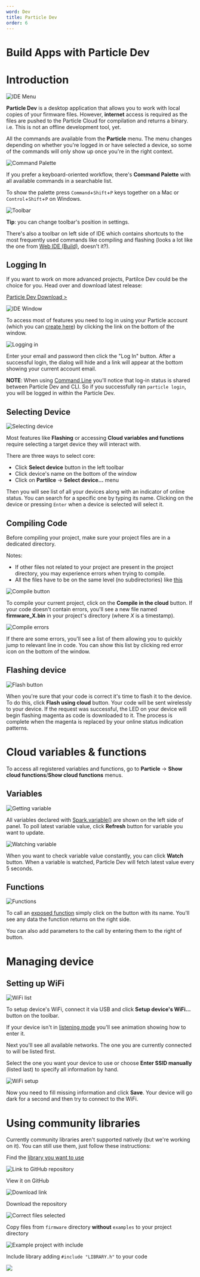 ```yaml
---
word: Dev
title: Particle Dev
order: 6
---
```


Build Apps with Particle Dev
===

Introduction
===

![IDE Menu]({{assets}}/images/ide-menu.jpg)

**Particle Dev** is a desktop application that allows you to work with local copies of your firmware files. However, **internet** access is required as the files are pushed to the Particle Cloud for compilation and returns a binary. i.e. This is not an offline development tool, yet.

All the commands are available from the **Particle** menu. The menu changes depending on whether you're logged in or have selected a device, so some of the commands will only show up once you're in the right context.

![Command Palette]({{assets}}/images/ide-palette.jpg)

If you prefer a keyboard-oriented workflow, there's **Command Palette** with all available commands in a searchable list.

To show the palette press `Command`+`Shift`+`P` keys together on a Mac or `Control`+`Shift`+`P` on Windows.

![Toolbar]({{assets}}/images/ide-toolbar.jpg)

**Tip**: you can change toolbar's position in settings.

There's also a toolbar on left side of IDE which contains shortcuts to the most frequently used commands like compiling and flashing (looks a lot like the one from [Web IDE (Build)](/build), doesn't it?).

Logging In
---
If you want to work on more advanced projects, Partilce Dev could be the choice for you. Head over and download latest release:

[Particle Dev Download >](https://github.com/particle/particle-dev/releases/latest)

![IDE Window]({{assets}}/images/ide-window.jpg)

To access most of features you need to log in using your Particle account (which you can [create here](https://www.particle.io/signup)) by clicking the link on the bottom of the window.

![Logging in]({{assets}}/images/ide-log-in.jpg)

Enter your email and password then click the "Log In" button. After a successful login, the dialog will hide and a link will appear at the bottom showing your current account email.

**NOTE**: When using [Command Line](/cli) you'll notice that log-in status is shared between Particle Dev and CLI. So if you successfully ran `particle login`, you will be logged in within the Particle Dev.

Selecting Device
---
![Selecting device]({{assets}}/images/ide-select-core.jpg)

Most features like **Flashing** or accessing **Cloud variables and functions** require selecting a target device they will interact with.

There are three ways to select core:

* Click **Select device** button in the left toolbar
* Click device's name on the bottom of the window
* Click on **Partilce** -> **Select device...** menu

Then you will see list of all your devices along with an indicator of online status. You can search for a specific one by typing its name. Clicking on the device or pressing `Enter` when a device is selected will select it.

Compiling Code
---
Before compiling your project, make sure your project files are in a dedicated directory.

Notes:
* If other files not related to your project are present in the project directory, you may experience errors when trying to compile.
* All the files have to be on the same level (no subdirectories) like [this](http://docs.particle.io/assets/images/ide-include-library.jpg)

![Compile button]({{assets}}/images/ide-compile.jpg)

To compile your current project, click on the **Compile in the cloud** button. If your code doesn't contain errors, you'll see a new file named **firmware_X.bin** in your project's directory (where *X* is a timestamp).

![Compile errors]({{assets}}/images/ide-compile-errors.jpg)

If there are some errors, you'll see a list of them allowing you to quickly jump to relevant line in code. You can show this list by clicking red error icon on the bottom of the window.

Flashing device
---

![Flash button]({{assets}}/images/ide-flash.jpg)

When you're sure that your code is correct it's time to flash it to the device. To do this, click **Flash using cloud** button. Your code will be sent wirelessly to your device. If the request was successful, the LED on your device will begin flashing magenta as code is downloaded to it. The process is complete when the magenta is replaced by your online status indication patterns.

Cloud variables & functions
===

To access all registered variables and functions, go to **Particle** -> **Show cloud functions**/**Show cloud functions** menus.

Variables
---

![Getting variable](http://docs.particle.io/assets/images/ide-get-variable.gif)

All variables declared with [Spark.variable()](http://docs.particle.io/firmware/#spark-variable) are shown on the left side of panel. To poll latest variable value, click **Refresh** button for variable you want to update.

![Watching variable](http://docs.particle.io/assets/images/ide-watch-variable.gif)

When you want to check variable value constantly, you can click **Watch** button. When a variable is watched, Particle Dev will fetch latest value every 5 seconds.

Functions
---

![Functions](http://docs.particle.io/assets/images/ide-functions.gif)

To call an [exposed function](http://docs.particle.io/firmware/#spark-function) simply click on the button with its name. You'll see any data the function returns on the right side.

You can also add parameters to the call by entering them to the right of button.

Managing device
===

Setting up WiFi
---

![WiFi list](http://docs.particle.io/assets/images/ide-wifi-list.jpg)

To setup device's WiFi, connect it via USB and click **Setup device's WiFi...** button on the toolbar.

If your device isn't in [listening mode](/connect/#connecting-your-core-listening-mode) you'll see animation showing how to enter it.

Next you'll see all available networks. The one you are currently connected to will be listed first.

Select the one you want your device to use or choose **Enter SSID manually** (listed last) to specify all information by hand.

![WiFi setup](http://docs.particle.io/assets/images/ide-wifi-save.jpg)

Now you need to fill missing information and click **Save**. Your device will go dark for a second and then try to connect to the WiFi.

Using community libraries
===

Currently community libraries aren't supported natively (but we're working on it). You can still use them, just follow these instructions:

Find the [library you want to use](http://particle.readme.io/v1.0/docs/using-libraries)

![Link to GitHub repository](http://docs.particle.io/assets/images/build-libraries.jpg)

View it on GitHub

![Download link](http://docs.particle.io/assets/images/build-library-github.jpg)

Download the repository

![Correct files selected](http://docs.particle.io/assets/images/github-download.jpg)

Copy files from `firmware` directory **without** `examples` to your project directory

![Example project with include](http://docs.particle.io/assets/images/ide-selected-library.jpg)

Include library adding `#include "LIBRARY.h"` to your code

![](http://docs.particle.io/assets/images/ide-include-library.jpg)
